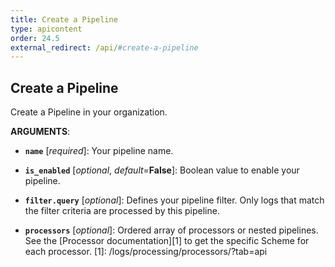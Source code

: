 ```yaml
---
title: Create a Pipeline
type: apicontent
order: 24.5
external_redirect: /api/#create-a-pipeline
---
```


## Create a Pipeline

Create a Pipeline in your organization.


**ARGUMENTS**:


* **`name`** [*required*]:
    Your pipeline name.

* **`is_enabled`** [*optional*, *default*=**False**]:
    Boolean value to enable your pipeline.

* **`filter.query`** [*optional*]: Defines your pipeline filter. Only logs that match the filter criteria are processed by this pipeline.

* **`processors`** [*optional*]: Ordered array of processors or nested pipelines. See the [Processor documentation][1] to get the specific Scheme for each processor.
[1]: /logs/processing/processors/?tab=api
